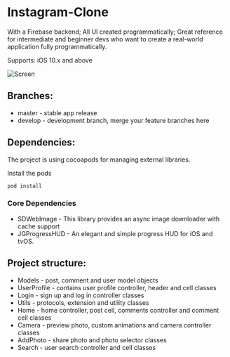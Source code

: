 # Instagram-Clone
With a Firebase backend; All UI created programmatically; Great reference for intermediate and beginner devs who want to create a real-world application fully programmatically.

Supports: iOS 10.x and above

![Screen](5cc37afa-43d3-4364-b09f-7031976c2b08.png)

## Branches:

* master - stable app release
* develop - development branch, merge your feature branches here

## Dependencies:

The project is using cocoapods for managing external libraries.

Install the pods

```
pod install
```

### Core Dependencies

* SDWebImage - This library provides an async image downloader with cache support
* JGProgressHUD - An elegant and simple progress HUD for iOS and tvOS.

## Project structure:

* Models - post, comment and user model objects
* UserProfile - contains user profile controller, header and cell classes
* Login - sign up and log in controller classes
* Utils - protocols, extension and utility classes
* Home - home controller, post cell, comments controller and comment cell classes
* Camera - preview photo, custom animations and camera controller classes
* AddPhoto - share photo and photo selector classes
* Search - user search controller and cell classes
